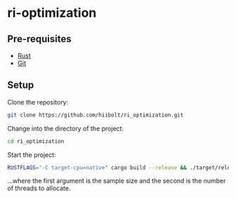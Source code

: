 # ri-optimization

## Pre-requisites
- [Rust](https://www.rust-lang.org/)
- [Git](https://git-scm.com/downloads)

## Setup
Clone the repository:
```bash
git clone https://github.com/hiibolt/ri_optimization.git
```

Change into the directory of the project:
```bash
cd ri_optimization
```

Start the project:
```bash
RUSTFLAGS="-C target-cpu=native" cargo build --release && ./target/release/ri_optimization 1000000000 600
```
...where the first argument is the sample size and the second is the number of threads to allocate.